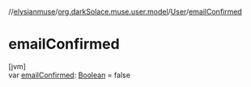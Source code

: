 //[elysianmuse](../../../index.md)/[org.darkSolace.muse.user.model](../index.md)/[User](index.md)/[emailConfirmed](email-confirmed.md)

# emailConfirmed

[jvm]\
var [emailConfirmed](email-confirmed.md): [Boolean](https://kotlinlang.org/api/latest/jvm/stdlib/kotlin/-boolean/index.html) = false
